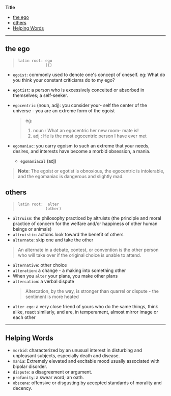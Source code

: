 **Title**

- [the ego](#the-ego)
- [others](#others)
- [Helping Words](#helping-words)

---

## the ego

> ```
> latin root: ego
>             (I)
> ```

- `egoist`: commonly used to denote one's concept of oneself. eg: What do you think your constant criticisms do to my ego?
- `egotist`: a person who is excessively conceited or absorbed in themselves; a self-seeker.
- `egocentric` (noun, adj): you consider your- self the center of the universe - you are an extreme form of the egoist

  > eg:
  >
  > 1. noun : What an egocentric her new room- mate is!
  > 2. adj : He is the most egocentric person I have ever met

- `egomaniac`: you carry egoism to such an extreme that your needs, desires, and interests have become a morbid obsession, a mania.
  - `egomaniacal` (adj)

> **Note**: The egoist or egotist is obnoxious, the egocentric is intolerable, and the egomaniac is dangerous and slightly mad.

## others

> ```
> latin root:  alter
>             (other)
> ```

- `altruism`: the philosophy practiced by altruists (the principle and moral practice of concern for the welfare and/or happiness of other human beings or animals)
- `altruistic`: actions look toward the benefit of others
- `alternate`: skip one and take the other

> An alternate in a debate, contest, or convention is the other person who will take over if the original choice is unable to attend.

- `alternative`: other choice
- `alteration`: a change - a making into something other
- When you `alter` your plans, you make other plans
- `altercation`: a verbal dispute
  > Altercation, by the way, is stronger than quarrel or dispute - the sentiment is more heated
- `alter ego`: a very close friend of yours who do the same things, think alike, react similarly, and are, in temperament, almost mirror image or each other

---

## Helping Words

- `morbid`: characterized by an unusual interest in disturbing and unpleasant subjects, especially death and disease.
- `mania`: Extremely elevated and excitable mood usually associated with bipolar disorder.
- `dispute`: a disagreement or argument.
- `profanity`: a swear word; an oath.
- `obscene`: offensive or disgusting by accepted standards of morality and decency.

